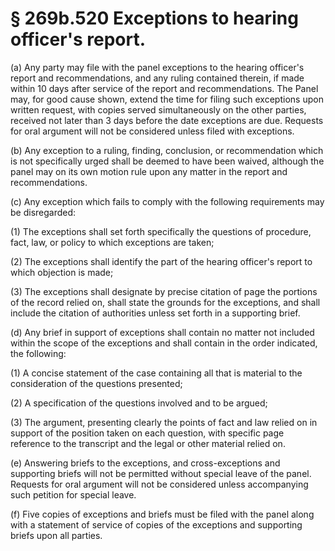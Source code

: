 # § 269b.520   Exceptions to hearing officer's report.

(a) Any party may file with the panel exceptions to the hearing officer's report and recommendations, and any ruling contained therein, if made within 10 days after service of the report and recommendations. The Panel may, for good cause shown, extend the time for filing such exceptions upon written request, with copies served simultaneously on the other parties, received not later than 3 days before the date exceptions are due. Requests for oral argument will not be considered unless filed with exceptions. 


(b) Any exception to a ruling, finding, conclusion, or recommendation which is not specifically urged shall be deemed to have been waived, although the panel may on its own motion rule upon any matter in the report and recommendations. 


(c) Any exception which fails to comply with the following requirements may be disregarded: 


(1) The exceptions shall set forth specifically the questions of procedure, fact, law, or policy to which exceptions are taken; 


(2) The exceptions shall identify the part of the hearing officer's report to which objection is made; 


(3) The exceptions shall designate by precise citation of page the portions of the record relied on, shall state the grounds for the exceptions, and shall include the citation of authorities unless set forth in a supporting brief. 


(d) Any brief in support of exceptions shall contain no matter not included within the scope of the exceptions and shall contain in the order indicated, the following: 


(1) A concise statement of the case containing all that is material to the consideration of the questions presented; 


(2) A specification of the questions involved and to be argued; 


(3) The argument, presenting clearly the points of fact and law relied on in support of the position taken on each question, with specific page reference to the transcript and the legal or other material relied on. 


(e) Answering briefs to the exceptions, and cross-exceptions and supporting briefs will not be permitted without special leave of the panel. Requests for oral argument will not be considered unless accompanying such petition for special leave. 


(f) Five copies of exceptions and briefs must be filed with the panel along with a statement of service of copies of the exceptions and supporting briefs upon all parties. 




